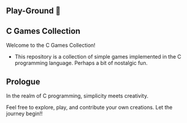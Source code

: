 ## Play-Ground 🤫

## C Games Collection

Welcome to the C Games Collection! 
- This repository is a collection of simple games implemented in the C programming language. Perhaps a bit of nostalgic fun.

## Prologue

In the realm of C programming, simplicity meets creativity.

Feel free to explore, play, and contribute your own creations. Let the journey begin!!

